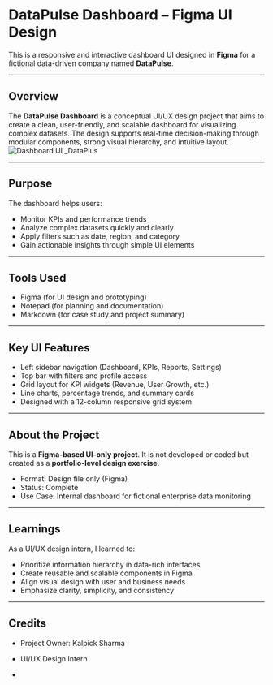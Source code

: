 # DataPulse Dashboard – Figma UI Design

This is a responsive and interactive dashboard UI designed in **Figma** for a fictional data-driven company named **DataPulse**.

---

## Overview

The **DataPulse Dashboard** is a conceptual UI/UX design project that aims to create a clean, user-friendly, and scalable dashboard for visualizing complex datasets. The design supports real-time decision-making through modular components, strong visual hierarchy, and intuitive layout.
![Dashboard UI _DataPlus](https://github.com/user-attachments/assets/1d09a431-18ae-4aad-9d5c-abafe2547ee8)

---

## Purpose

The dashboard helps users:
- Monitor KPIs and performance trends
- Analyze complex datasets quickly and clearly
- Apply filters such as date, region, and category
- Gain actionable insights through simple UI elements

---

## Tools Used

- Figma (for UI design and prototyping)
- Notepad (for planning and documentation)
- Markdown (for case study and project summary)

---

## Key UI Features

- Left sidebar navigation (Dashboard, KPIs, Reports, Settings)
- Top bar with filters and profile access
- Grid layout for KPI widgets (Revenue, User Growth, etc.)
- Line charts, percentage trends, and summary cards
- Designed with a 12-column responsive grid system

---

## About the Project

This is a **Figma-based UI-only project**. It is not developed or coded but created as a **portfolio-level design exercise**.

- Format: Design file only (Figma)
- Status: Complete
- Use Case: Internal dashboard for fictional enterprise data monitoring

---

## Learnings

As a UI/UX design intern, I learned to:
- Prioritize information hierarchy in data-rich interfaces
- Create reusable and scalable components in Figma
- Align visual design with user and business needs
- Emphasize clarity, simplicity, and consistency

---

## Credits

- Project Owner: Kalpick Sharma  
- UI/UX Design Intern

-
